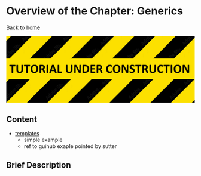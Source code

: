 # Overview of the Chapter: Generics

Back to [home](../readme.md)

![](../TutorialUnderConstruction.png)

## Content

* [templates](templates.md)
	* simple example
	* ref to guihub exaple pointed by sutter

## Brief Description

